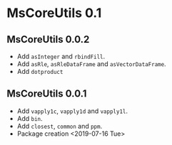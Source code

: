 # MsCoreUtils 0.1

## MsCoreUtils 0.0.2

- Add `asInteger` and `rbindFill`.
- Add `asRle`, `asRleDataFrame` and `asVectorDataFrame`.
- Add `dotproduct`

## MsCoreUtils 0.0.1

- Add `vapply1c`, `vapply1d` and `vapply1l`.
- Add `bin`.
- Add `closest`, `common` and `ppm`.
- Package creation <2019-07-16 Tue>
